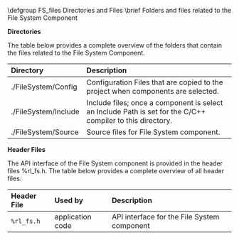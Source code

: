 \defgroup   FS_files Directories and Files
\brief      Folders and files related to the File System Component

**Directories**

The table below provides a complete overview of the folders that contain the files related to the File System Component.

Directory              | Description
:--------------------- | :---------------------
./FileSystem/Config    | Configuration Files that are copied to the project when components are selected.
./FileSystem/Include   | Include files; once a component is select an Include Path is set for the C/C++ compiler to this directory.
./FileSystem/Source    | Source files for File System component.

**Header Files**

The API interface of the File System component is provided in the header files %rl_fs.h.
The table below provides a complete overview of all header files.

Header File     | Used by                | Description
:-------------- | :--------------------- | :------------------------------------
`%rl_fs.h`      | application code       | API interface for the File System component
